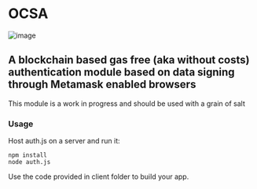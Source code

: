 # OCSA

![image](https://user-images.githubusercontent.com/67682496/210122012-9cee1a06-ca3d-43b1-bef3-20dc22835705.png)

## A blockchain based gas free (aka without costs) authentication module based on data signing through Metamask enabled browsers

This module is a work in progress and should be used with a grain of salt

### Usage

Host auth.js on a server and run it:

    npm install
    node auth.js

Use the code provided in client folder to build your app.
